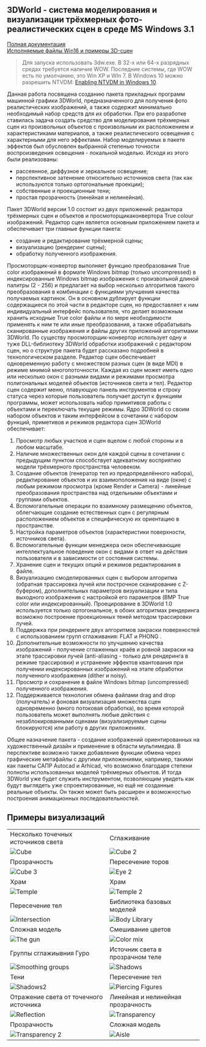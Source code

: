 ## 3DWorld - система моделирования и визуализации трёхмерных фото-реалистических сцен в среде MS Windows 3.1

[Полная документация](./Doc/MP1.DOC)<br/>
[Исполняемые файлы Win16 и примеры 3D-сцен](./releases/download/Release1/3DW_exe.zip)
>Для запуска использовать 3dw.exe. В 32-х или 64-х разрядных средах требуется наличие WOW. Последние системы, где WOW есть по умолчанию, это Win XP и WIn 7. В Windows 10 можно разрешить NTVDM: [Enabling NTVDM in Windows 10](https://www.groovypost.com/howto/enable-16-bit-application-support-windows-10/).

Данная работа посвящена созданию пакета прикладных программ машинной графики 3DWorld, предназначенного для получения фото реалистических изображений, а также содержит минимально необходимый набор средств для их обработки.   При его разработке ставилась задача создать средство для моделирования трёхмерных сцен из произвольных объектов с произвольным их расположением и характеристиками материалов, а также реалистического освещения с характерными для него эффектами. Набор моделируемых в пакете эффектов был обусловлен выбранной степенью точности воспроизведения освещения - локальной моделью. Исходя из этого были реализованы:

* рассеянное, диффузное и зеркальное освещение;
* перспективное затенение относительно источников света (так как используются только ортогональные проекции);
* собственные и проекционные тени;
* простая прозрачность (линейная и нелинейная).

Пакет 3DWorld версии 1.0  состоит из двух приложений: редактора трёхмерных сцен и объектов и просмоторщикаконвертора True colour изображений. Редактор сцен является основным приложением пакета и обеспечивает три главные функции пакета:

* создание и редактирование трёхмерной сцены;
* визуализацию (рендеринг сцены);
* обработку полученного изображения.

Просмоторщик-конвертор выполняет функцию преобразования True color изображений в формате Windows bitmap (только uncompressed) в индексированные Windows bitmap изображения с произвольной длиной палитры (2 - 256) и предлагает на выбор несколько алгоритмов такого преобразования в комбинации с функциями улучшения качества получаемых картинок. Он в основном дублирует функции содержащиеся по этой части в редакторе сцен, но предоставляет к ним индивидуальный интерфейс пользователя, что делает возможным хранить исходные True color  файлы и по мере необходимости применять к ним те или иные преобразования, а также обрабатывать сканированные изображения и файлы других приложений алгоритмами 3DWorld.  По существу просмоторщик-конвертор использует одну и туже DLL-библиотеку 3DWorld обработки изображений с редактором сцен, но о структуре пакета будет рассказано подробней в технологическом разделе.
Редактор сцен обеспечивает одновременную работу с множеством разных сцен (в виде MDI) в режиме мнимой многопоточности. Каждая из сцен может иметь одно или несколько окон с разными видами и режимами просмотра полигональных моделей объектов (источников света и тел). Редактор сцен содержит меню, плавующую панель инструментов и строку статуса через которые пользователь получает доступ к функциям программы, может использовать набор примитивов работы с объектами и переключать текущие режимы. Ядро 3DWorld со своим набором объектов и таким интерфейсом в сочетании с набором функций, приметивов и режимов редактора сцен 3DWorld обеспечивает:
1. Просмотр любых участков и сцен вцелом с любой стороны и в любом масштабе.
1. Наличие множественных окон для каждой сцены в сочетании с предыдущим пунктом способствует адекватному восприятию модели трёхмерного пространства человеком.
1. Создание объектов (генератор тел из предопределённого набора), редактирование объектов и их взаимоположения на виде (окне) с любым режимом просмотра (кроме Render и Camera) - линейные преобразования пространства над отдельными объектами и группами объектов.
1. Вспомогательные операции по взаимному размещению объектов, облегчающие создание естественных сцен с регулярным расположением объектов и специфическую их ориентацию в пространстве.
1. Настройка параметров объектов (характеристики поверхности, источников света).
1. Вспомогательные функции менеджера окон обеспечивающие интеллектуальное поведение окон с видами в ответ на действия пользователя и в зависимости от состояния системы.
1. Хранение сцен и текущих опций и режимов редактирования в файле.
1. Визуализацию смоделированных сцен с выбором алгоритма (обратная трассировка лучей или построчное сканирование с Z-буфером), дополнительных параметров визуализации и типа выходного изображения с настройкой его параметров (BMP True color или индексированный). Проецирование в 3DWorld 1.0 используется только ортогональное, в обоих алгоритмах рендеринга возможно построение проекционных теней методом трассировки лучей.
1. Поддержка при рендеринге двух алгоритмов закраски поверхностей с использованием групп сглаживания: FLAT  и PHONG .
1. Дополнительные возможности по улучшению качества изображений - получение сглаженных краёв и ровной закраски на этапе трассировки лучей (anti-aliasing - только для рендеринга в режиме трассировки) и устранение эффектов квантования при получении индексированных изображений на этапе обработки полученного изображения (dither и noisy).
1. Просмотр и сохранение в файле Windows bitmap  (uncompressed) полученного изображения.
1. Поддерживается технология обмена файлами drag and drop (получатель) и фоновая визуализация множества сцен одновременно (много потоковая обработка), во время которой пользователь может выполнять любые действия с незаблокированными сценами (визуализируемые сцены блокируются) или работу в других приложениях.

Общее назначение пакета - создание изображений ориентированных на художественный дизайн и применение в области мультимедиа. В перспективе возможно также добавление функции обмена через графические метафайлы с другими приложениями, например, такими как пакеты САПР Autocad и Arhicad, что возможно благодаря степени полноты использованных моделей трёхмерных объектов. И тогда 3DWorld уже будет служить инструментом, позволяющим увидеть как будут выглядеть уже спроектированные, но ещё не созданные реальные объекты. Он также может быть расширен и возможностью построения анимационных последовательностей.

## Примеры визуализаций
<table>
    <tr>
        <td>Несколько точечных источников света</td>
        <td>Сглаживание</td>
    </tr>
    <tr>
        <td><img src="./demo-img/CUB.png" title="Cube"/></td>
        <td><img src="./demo-img/CUB2.png" title="Cube 2"/></td>
    </tr>
    <tr>
        <td>Прозрачность</td>
        <td>Пересечение торов</td>
    </tr>
    <tr>
        <td><img src="./demo-img/CUB3.png" title="Cube 3"/></td>
        <td><img src="./demo-img/EYE2.png" title="Eye 2"/></td>
    </tr>
    <tr>
        <td>Храм</td>
        <td>Храм</td>
    </tr>
    <tr>
        <td><img src="./demo-img/H.png" title="Temple"/></td>
        <td><img src="./demo-img/H2.png" title="Temple 2"/></td>
    </tr>
    <tr>
        <td>Пересечение тел</td>
        <td>Библиотека базовых моделей</td>
    </tr>
    <tr>
        <td><img src="./demo-img/INT.png" title="Intersection"/></td>
        <td><img src="./demo-img/LIB.png" title="Body Library"/></td>
    </tr>
    <tr>
        <td>Сложная модель</td>
        <td>Смешивание цветов</td>
    </tr>
    <tr>
        <td><img src="./demo-img/PUSH_.png" title="The gun"/></td>
        <td><img src="./demo-img/RGB_.png" title="Color mix"/></td>
    </tr>
    <tr>
        <td>Группы сглажиывния Гуро</td>
        <td>Источник света в прозрачном теле</td>
    </tr>
    <tr>
        <td><img src="./demo-img/S2.png" title="Smoothing groups"/></td>
        <td><img src="./demo-img/SHADOW0.png" title="Shadows"/></td>
    </tr>
    <tr>
        <td>Тени</td>
        <td>Пересечение тел</td>
    </tr>
    <tr>
        <td><img src="./demo-img/SHADOW3.png" title="Shadows2"/></td>
        <td><img src="./demo-img/SHAR.png" title="Piercing Figures"/></td>
    </tr>
    <tr>
        <td>Отражение света от точечного источника</td>
        <td>Линейная и нелинейная прозрачность</td>
    </tr>
    <tr>
        <td><img src="./demo-img/T.png" title="Reflection"/></td>
        <td><img src="./demo-img/TRANSP.png" title="Transparency"/></td>
    </tr>
    <tr>
        <td>Прозрачность</td>
        <td>Сложная модель</td>
    </tr>
    <tr>
        <td><img src="./demo-img/TRANSP2.png" title="Transparency 2"/></td>
        <td><img src="./demo-img/TT2.png" title="Aisle"/></td>
    </tr>
</table>
